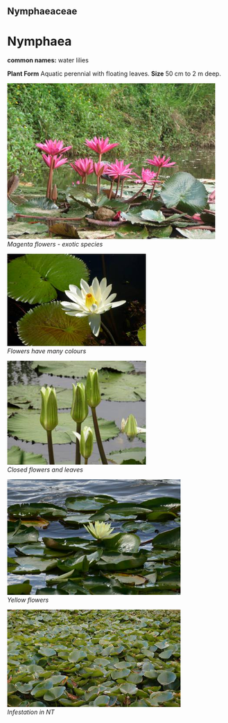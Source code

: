 ## Nymphaeaceae
# Nymphaea
**common names:** water lilies

**Plant Form** Aquatic perennial with floating leaves. **Size** 50 cm to 2 m deep.


![Magenta flowers - exotic species](5031_DSCF8729.jpg)  
 *Magenta flowers - exotic species* 

![Flowers have many colours](6071_P1230569.jpg)  
 *Flowers have many colours* 

![Closed flowers and leaves](5873_IMG_9637.jpg)  
 *Closed flowers and leaves* 

![Yellow flowers](11531_P6950768.jpg)  
 *Yellow flowers* 

![Infestation in NT](48675_Nymphaea-mexicana_close-up-infestation_Taylors-Lagoon.jpg)  
 *Infestation in NT* 


